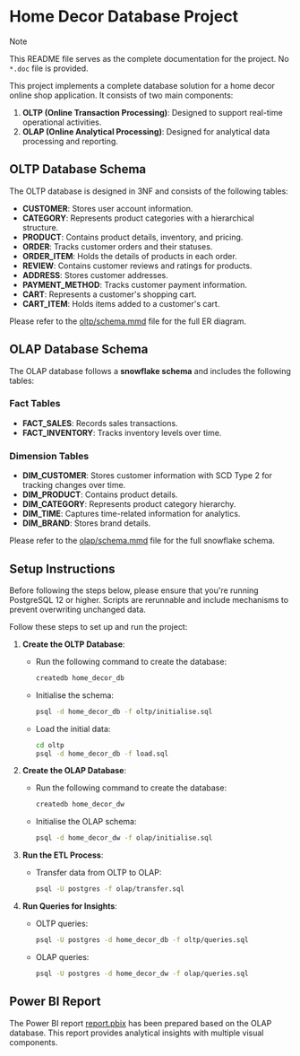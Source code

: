 # Home Decor Database Project

> [!NOTE]
> This README file serves as the complete documentation for the
> project. No `*.doc` file is provided.

This project implements a complete database solution for a home
decor online shop application. It consists of two main components:

1. **OLTP (Online Transaction Processing)**: Designed to support
   real-time operational activities.
2. **OLAP (Online Analytical Processing)**: Designed for analytical
   data processing and reporting.

## OLTP Database Schema

The OLTP database is designed in 3NF and consists of the following
tables:

- **CUSTOMER**: Stores user account information.
- **CATEGORY**: Represents product categories with a hierarchical
  structure.
- **PRODUCT**: Contains product details, inventory, and pricing.
- **ORDER**: Tracks customer orders and their statuses.
- **ORDER_ITEM**: Holds the details of products in each order.
- **REVIEW**: Contains customer reviews and ratings for products.
- **ADDRESS**: Stores customer addresses.
- **PAYMENT_METHOD**: Tracks customer payment information.
- **CART**: Represents a customer's shopping cart.
- **CART_ITEM**: Holds items added to a customer's cart.

Please refer to the [oltp/schema.mmd](oltp/schema.mmd) file for the
full ER diagram.

## OLAP Database Schema

The OLAP database follows a **snowflake schema** and includes the
following tables:

### Fact Tables

- **FACT_SALES**: Records sales transactions.
- **FACT_INVENTORY**: Tracks inventory levels over time.

### Dimension Tables

- **DIM_CUSTOMER**: Stores customer information with SCD Type 2
  for tracking changes over time.
- **DIM_PRODUCT**: Contains product details.
- **DIM_CATEGORY**: Represents product category hierarchy.
- **DIM_TIME**: Captures time-related information for analytics.
- **DIM_BRAND**: Stores brand details.

Please refer to the [olap/schema.mmd](olap/schema.mmd) file for the
full snowflake schema.

## Setup Instructions

Before following the steps below, please ensure that you're running
PostgreSQL 12 or higher. Scripts are rerunnable and include mechanisms
to prevent overwriting unchanged data.

Follow these steps to set up and run the project:

1. **Create the OLTP Database**:
   - Run the following command to create the database:
     ```bash
     createdb home_decor_db
     ```
   - Initialise the schema:
     ```bash
     psql -d home_decor_db -f oltp/initialise.sql
     ```
   - Load the initial data:
     ```bash
     cd oltp
     psql -d home_decor_db -f load.sql
     ```

2. **Create the OLAP Database**:
   - Run the following command to create the database:
     ```bash
     createdb home_decor_dw
     ```
   - Initialise the OLAP schema:
     ```bash
     psql -d home_decor_dw -f olap/initialise.sql
     ```

3. **Run the ETL Process**:
   - Transfer data from OLTP to OLAP:
     ```bash
     psql -U postgres -f olap/transfer.sql
     ```

4. **Run Queries for Insights**:
   - OLTP queries:
     ```bash
     psql -U postgres -d home_decor_db -f oltp/queries.sql
     ```
   - OLAP queries:
     ```bash
     psql -U postgres -d home_decor_dw -f olap/queries.sql
     ```

## Power BI Report

The Power BI report [report.pbix](./report.pbix) has been prepared
based on the OLAP database. This report provides analytical insights
with multiple visual components.
